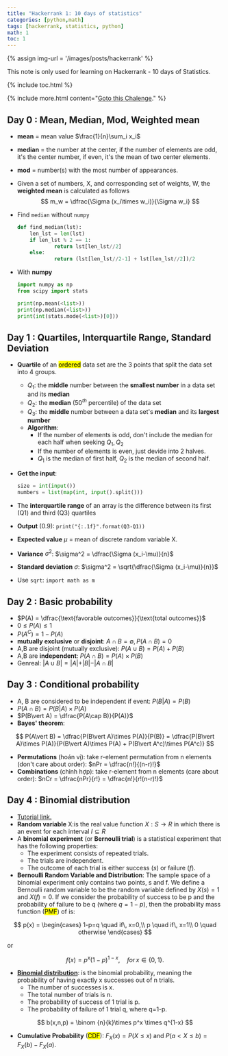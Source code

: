 ```yaml
---
title: "Hackerrank 1: 10 days of statistics"
categories: [python,math]
tags: [hackerrank, statistics, python]
math: 1
toc: 1
---
```


{% assign img-url = '/images/posts/hackerrank' %}

This note is only used for learning on Hackerrank - 10 days of Statistics.

{% include toc.html %}

{% include more.html content="[Goto this Chalenge](https://www.hackerrank.com/domains/tutorials/10-days-of-statistics)." %}

## Day 0 : Mean, Median, Mod, Weighted mean

- **mean** = mean value $\frac{1}{n}\sum_i x_i$
- **median** = the number at the center, if the number of elements are odd, it's the center number, if even, it's the mean of two center elements.
- **mod** = number(s) with the most number of appearances.
- Given a set of numbers, X, and corresponding set of weights, W, the **weighted mean** is calculated as follows
	$$
	m_w = \dfrac{\Sigma (x_i\times w_i)}{\Sigma w_i}
	$$
- Find `median` without `numpy`

	~~~ python
	def find_median(lst):
		len_lst = len(lst)
		if len_lst % 2 == 1:
				return lst[len_lst//2]
		else:
				return (lst[len_lst//2-1] + lst[len_lst//2])/2
	~~~
- With **numpy**
	~~~ python
	import numpy as np
	from scipy import stats 
	
	print(np.mean(<list>))
	print(np.median(<list>))
	print(int(stats.mode(<list>)[0]))
	~~~

## Day 1 : Quartiles, Interquartile Range, Standard Deviation

- **Quartile** of an <mark>ordered</mark> data set are the 3 points that split the data set into 4 groups. 
	- $Q_1$: the **middle** number between the **smallest number** in a data set and its **median**
	- $Q_2$: the **median** ($50^{th}$ percentile) of the data set
	- $Q_3$: the **middle** number between a data set's **median** and its **largest number**
	- **Algorithm**:
		- If the number of elements is odd, don't include the median for each half when seeking $Q_1, Q_2$
		- If the number of elements is even, just devide into 2 halves.
		- $Q_1$ is the median of first half, $Q_2$ is the median of second half.
- **Get the input**:
	~~~ python
	size = int(input())
	numbers = list(map(int, input().split()))
	~~~
- The **interquartile range** of an array is the difference between its first (Q1) and third (Q3) quartiles
- **Output** (0.9): `print("{:.1f}".format(Q3-Q1))`
- **Expected value** $\mu$ = mean of discrete random variable X.
- **Variance** $\sigma^2$: $\sigma^2 = \dfrac{\Sigma (x_i-\mu)}{n}$

- **Standard deviation** $\sigma$: $\sigma^2 = \sqrt{\dfrac{\Sigma (x_i-\mu)}{n}}$

- Use `sqrt`: `import math as m`

## Day 2 : Basic probability

- $P(A) = \dfrac{\text{favorable outcomes}}{\text{total outcomes}}$
- $0\le P(A)\le 1$
- $P(A^C) = 1-P(A)$
- **mutually exclusive** or **disjoint**: $A\cap B=\emptyset, P(A\cap B)=0$
- A,B are disjoint (mutually exclusive): $P(A\cup B) = P(A) + P(B)$
- A,B are **independent**: $P(A \cap B) = P(A)\times P(B)$
- Genreal: $\vert A\cup B\vert = \vert A\vert + \vert B\vert -\vert A\cap B\vert$

## Day 3 : Conditional probability

- A, B are considered to be independent if event: $P(B\vert A) = P(B)$
- $P(A\cap B) = P(B\vert A)\times P(A)$
- $P(B\vert A) = \dfrac{P(A\cap B)}{P(A)}$
- **Bayes' theorem**: 

$$
P(A\vert B) = \dfrac{P(B\vert A)\times P(A)}{P(B)} 
= \dfrac{P(B\vert A)\times P(A)}{P(B\vert A)\times P(A) + P(B\vert A^c)\times P(A^c)} 
$$

- **Permutations** (hoán vị): take r-element permutation from n elements (don't care about order): $nPr = \dfrac{n!}{(n-r)!}$
- **Combinations** (chỉnh hợp): take r-element from n elements (care about order): $nCr = \dfrac{nPr}{r!} = \dfrac{n!}{r!(n-r)!}$

## Day 4 : Binomial distribution

- [Tutorial link.](https://www.hackerrank.com/challenges/s10-binomial-distribution-1/tutorial)
- **Random variable** X:is the real value function $X: S\to R$ in which there is an event for each interval $I\subseteq R$ 
- A **binomial experiment** (or **Bernoulli trial**) is a statistical experiment that has the following properties: 
	- The experiment consists of  repeated trials.
	- The trials are independent.
	- The outcome of each trial is either success ($s$) or failure ($f$).
- **Bernoulli Random Variable and Distribution**: The sample space of a binomial experiment only contains two points, s and f. We define a Bernoulli random variable to be the random variable defined by $X(s)=1$ and $X(f)=0$. If we consider the probability of success to be p and the probability of failure to be q (where $q=1-p$), then the probability mass function (<mark>PMF</mark>) of  is:

$$
p(x) = \begin{cases}
1-p=q \quad if\, x=0,\\
p \quad if\, x=1\\
0 \quad otherwise
\end{cases}
$$

or

$$
f(x) = p^x(1-p)^{1-x},\quad for\, x\in \{0,1\}.
$$

- **[Binomial distribution](https://en.wikipedia.org/wiki/Binomial_distribution)**: is the binomial probability, meaning the probability of having exactly x successes out of n trials. 
	- The number of successes is x.
	- The total number of trials is n.
	- The probability of success of 1 trial is p.
	- The probability of failure of 1 trial q, where q=1-p.


$$
b(x,n,p) = \binom {n}{k}\times p^x \times q^{1-x}
$$

- **Cumulative Probability** (<mark>CDF</mark>): $F_X(x) = P(X\le x)$ and $P(a<X\le b) = F_X(b)-F_X(a)$.



